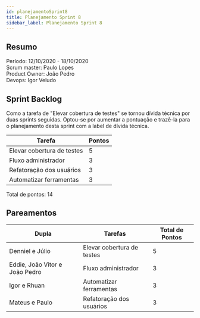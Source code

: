 ```yaml
---
id: planejamentoSprint8
title: Planejamento Sprint 8
sidebar_label: Planejamento Sprint 8
---
```


## Resumo

Período: 12/10/2020 - 18/10/2020 <br>
Scrum master: Paulo Lopes <br>
Product Owner: João Pedro <br>
Devops: Igor Veludo <br>

## Sprint Backlog

Como a tarefa de "Elevar cobertura de testes" se tornou dívida técnica por duas sprints seguidas. Optou-se por aumentar a pontuação e trazê-la para o planejamento desta sprint com a label de dívida técnica.

| Tarefa | Pontos |
|--------|--------|
| Elevar cobertura de testes | 5 |
| Fluxo administrador | 3 |
| Refatoração dos usuários | 3 |
| Automatizar ferramentas | 3 |

Total de pontos: 14

## Pareamentos

| Dupla | Tarefas | Total de Pontos |
|-------|---------|-----------------|
| Denniel e Júlio | Elevar cobertura de testes | 5 |
| Eddie, João Vitor e João Pedro | Fluxo administrador | 3 |
| Igor e Rhuan | Automatizar ferramentas | 3 |
| Mateus e Paulo | Refatoração dos usuários | 3 |
